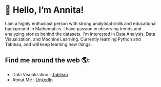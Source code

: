 # 👋 Hello, I’m Annita!

I am a highly enthusiast person with strong analytical skills and educational background in Mathematics. I have passion in observing trends and analyzing stories behind the datasets. I'm interested in Data Analysis, Data Visualization, and Machine Learning. Currently learning Python and Tableau, and will keep learning new things.

## Find me around the web 🌎:
- Data Visualization : <a href="https://public.tableau.com/app/profile/annita"> Tableau </a>
- About Me : <a href = "https://www.linkedin.com/in/annitaannita/"> LinkedIn </a>
<!---
annitaannita/annitaannita is a ✨ special ✨ repository because its `README.md` (this file) appears on your GitHub profile.
You can click the Preview link to take a look at your changes.
--->
